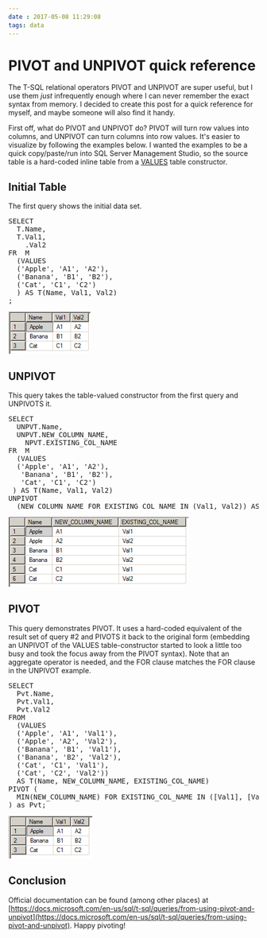 ```yaml
---
date : 2017-05-08 11:29:08
tags: data
---
```

# PIVOT and UNPIVOT quick reference

The T-SQL relational operators PIVOT and UNPIVOT are super useful, but I use them *just* infrequently enough where I can never remember the exact syntax from memory. I decided to create this post for a quick reference for myself, and maybe someone will also find it handy.

First off, what do PIVOT and UNPIVOT do? PIVOT will turn row values into columns, and UNPIVOT can turn columns into row values. It's easier to visualize by following the examples below. I wanted the examples to be a quick copy/paste/run into SQL Server Management Studio, so the source table is a hard-coded inline table from a [VALUES](https://docs.microsoft.com/en-us/sql/t-sql/queries/table-value-constructor-transact-sql) table constructor.

## Initial Table

The first query shows the initial data set.

<pre data-enlighter-language="sql">
SELECT
  T.Name,
  T.Val1,
    .Val2
FR  M
  (VALUES
  ('Apple', 'A1', 'A2'),
  ('Banana', 'B1', 'B2'),
  ('Cat', 'C1', 'C2')
  ) AS T(Name, Val1, Val2)
;
</pre>

![result set 1](/assets/img/resultset01.png)

## UNPIVOT

This query takes the table-valued constructor from the first query and UNPIVOTS it.

<pre data-enlighter-language="sql">
SELECT
  UNPVT.Name,
  UNPVT.NEW_COLUMN_NAME,
    NPVT.EXISTING_COL_NAME
FR  M
  (VALUES
  ('Apple', 'A1', 'A2'),
   'Banana', 'B1', 'B2'),
   'Cat', 'C1', 'C2')
 ) AS T(Name, Val1, Val2)
UNPIVOT
  (NEW_COLUMN_NAME FOR EXISTING_COL_NAME IN (Val1, Val2)) AS UNPVT;
</pre>

![result set 1](/assets/img/resultset02.png)

## PIVOT

This query demonstrates PIVOT. It uses a hard-coded equivalent of the result set of query #2 and PIVOTS it back to the original form (embedding an UNPIVOT of the VALUES table-constructor started to look a little too busy and took the focus away from the PIVOT syntax).  Note that an aggregate operator is needed, and the FOR clause matches the FOR clause in the UNPIVOT example.

<pre data-enlighter-language="sql">
SELECT
  Pvt.Name,
  Pvt.Val1,
  Pvt.Val2
FROM
  (VALUES
  ('Apple', 'A1', 'Val1'),
  ('Apple', 'A2', 'Val2'),
  ('Banana', 'B1', 'Val1'),
  ('Banana', 'B2', 'Val2'),
  ('Cat', 'C1', 'Val1'),
  ('Cat', 'C2', 'Val2'))
  AS T(Name, NEW_COLUMN_NAME, EXISTING_COL_NAME)
PIVOT (
  MIN(NEW_COLUMN_NAME) FOR EXISTING_COL_NAME IN ([Val1], [Val2])
) as Pvt;
</pre>

![result set 1](/assets/img/resultset03.png)

## Conclusion

Official documentation can be found (among other places) at [https://docs.microsoft.com/en-us/sql/t-sql/queries/from-using-pivot-and-unpivot](https://docs.microsoft.com/en-us/sql/t-sql/queries/from-using-pivot-and-unpivot). Happy pivoting!